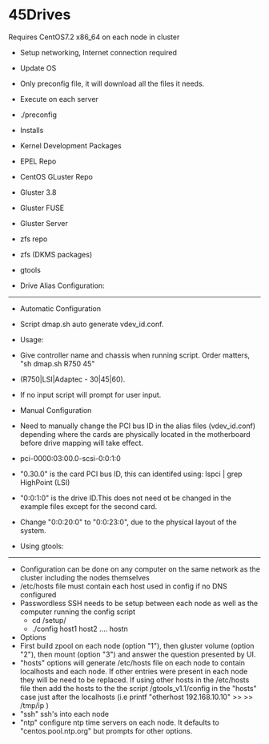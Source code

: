 # 45Drives

Requires CentOS7.2 x86_64 on each node in cluster

* Setup networking, Internet connection required
* Update OS 
* Only preconfig file, it will download all the files it needs.
* Execute on each server
 * ./preconfig

* Installs
 * Kernel Development Packages
 * EPEL Repo
 * CentOS GLuster Repo
 * Gluster 3.8
 * Gluster FUSE 
 * Gluster Server
 * zfs repo
 * zfs (DKMS packages)
 * gtools


- Drive Alias Configuration:
----------------------------
* Automatic Configuration
 * Script dmap.sh auto generate vdev_id.conf.
 * Usage:
 * Give controller name and chassis when running script. Order matters, "sh dmap.sh R750 45"
 * (R750|LSI|Adaptec - 30|45|60).
 * If no input script will prompt for user input.

* Manual Configuration
 * Need to manually change the PCI bus ID in the alias files (vdev_id.conf) depending where the cards are physically located in the motherboard before drive mapping will take effect.
 * pci-0000:03:00.0-scsi-0:0:1:0
 * "0.30.0" is the card PCI bus ID, this can identifed using: lspci | grep HighPoint (LSI)
 * "0:0:1:0"  is the drive ID.This does not need ot be changed in the example files except for the second card. 
 * Change "0:0:20:0" to "0:0:23:0", due to the physical layout of the system.
 
- Using gtools:
----------------------------
* Configuration can be done on any computer on the same network as the cluster including the nodes themselves
* /etc/hosts file must contain each host used in config if no DNS configured
* Passwordless SSH needs to be setup between each node as well as the computer running the config script
  * cd /setup/
  * ./config host1 host2 .... hostn
* Options  
 * First build zpool on each node (option "1"), then gluster volume (option "2"), then mount (option "3") and answer the question presented by UI.
 * "hosts" options will generate /etc/hosts file on each node to contain localhosts and each node. If other entries were present in each node they will be need to be replaced. If using other hosts in the /etc/hosts file then add the hosts to the the script /gtools_v1.1/config in the "hosts" case just after the localhosts (i.e printf "otherhost 192.168.10.10" >> >> /tmp/ip )  
 * "ssh" ssh's into each node
 * "ntp" configure ntp time servers on each node. It defaults to "centos.pool.ntp.org" but prompts for other options.


